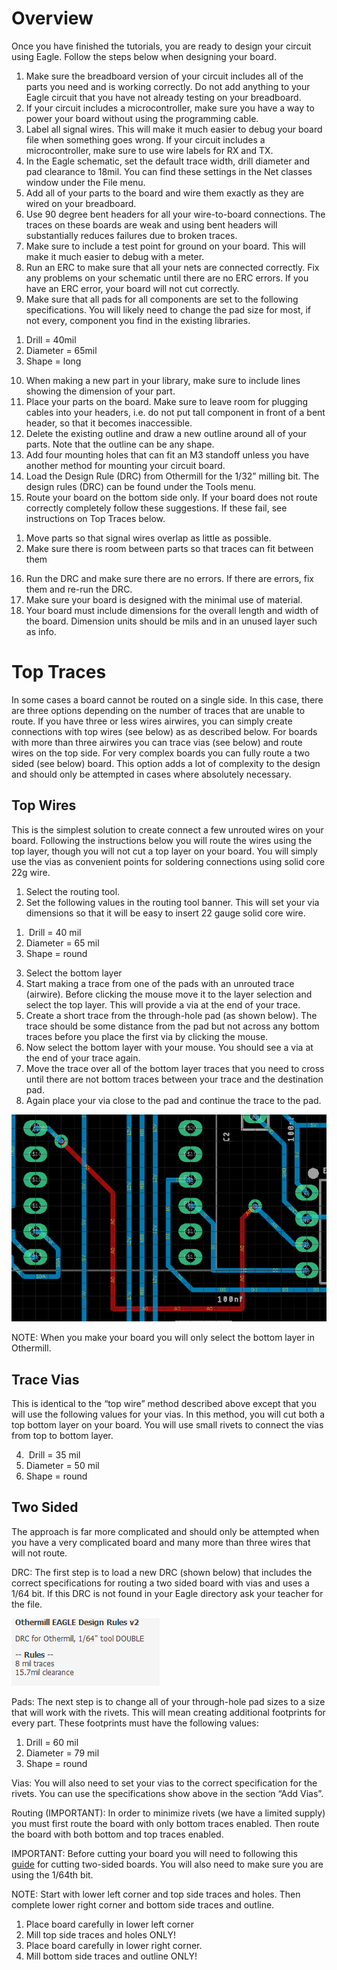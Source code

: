 # Overview

Once you have finished the tutorials, you are ready to design your circuit using Eagle. Follow the steps below when designing your board.

1.  Make sure the breadboard version of your circuit includes all of the parts you need and is working correctly. Do not add anything to your Eagle circuit that you have not already testing on your breadboard.
2.  If your circuit includes a microcontroller, make sure you have a way to power your board without using the programming cable.
3.  Label all signal wires. This will make it much easier to debug your board file when something goes wrong. If your circuit includes a microcontroller, make sure to use wire labels for RX and TX.
4.  In the Eagle schematic, set the default trace width, drill diameter and pad clearance to 18mil. You can find these settings in the Net classes window under the File menu.
5.  Add all of your parts to the board and wire them exactly as they are wired on your breadboard.
6.  Use 90 degree bent headers for all your wire-to-board connections. The traces on these boards are weak and using bent headers will substantially reduces failures due to broken traces.
7.  Make sure to include a test point for ground on your board. This will make it much easier to debug with a meter.
8.  Run an ERC to make sure that all your nets are connected correctly. Fix any problems on your schematic until there are no ERC errors. If you have an ERC error, your board will not cut correctly.
9.  Make sure that all pads for all components are set to the following specifications. You will likely need to change the pad size for most, if not every, component you find in the existing libraries.

<!-- end list -->

1.  Drill = 40mil
2.  Diameter = 65mil
3.  Shape = long

<!-- end list -->

10. When making a new part in your library, make sure to include lines showing the dimension of your part.
11. Place your parts on the board. Make sure to leave room for plugging cables into your headers, i.e. do not put tall component in front of a bent header, so that it becomes inaccessible.
12. Delete the existing outline and draw a new outline around all of your parts. Note that the outline can be any shape.
13. Add four mounting holes that can fit an M3 standoff unless you have another method for mounting your circuit board.
14. Load the Design Rule (DRC) from Othermill for the 1/32” milling bit. The design rules (DRC) can be found under the Tools menu.
15. Route your board on the bottom side only. If your board does not route correctly completely follow these suggestions. If these fail, see instructions on Top Traces below.

<!-- end list -->

1.  Move parts so that signal wires overlap as little as possible.
2.  Make sure there is room between parts so that traces can fit between them

<!-- end list -->

16. Run the DRC and make sure there are no errors. If there are errors, fix them and re-run the DRC.
17. Make sure your board is designed with the minimal use of material.
18. Your board must include dimensions for the overall length and width of the board. Dimension units should be mils and in an unused layer such as info.

# Top Traces

In some cases a board cannot be routed on a single side. In this case, there are three options depending on the number of traces that are unable to route. If you have three or less wires airwires, you can simply create connections with top wires (see below) as as described below. For boards with more than three airwires you can trace vias (see below) and route wires on the top side. For very complex boards you can fully route a two sided (see below) board. This option adds a lot of complexity to the design and should only be attempted in cases where absolutely necessary.

## Top Wires

This is the simplest solution to create connect a few unrouted wires on your board. Following the instructions below you will route the wires using the top layer, though you will not cut a top layer on your board. You will simply use the vias as convenient points for soldering connections using solid core 22g wire.

1.  Select the routing tool.
2.  Set the following values in the routing tool banner. This will set your via dimensions so that it will be easy to insert 22 gauge solid core wire.

<!-- end list -->

1.   Drill = 40 mil
2.  Diameter = 65 mil
3.  Shape = round

<!-- end list -->

3.  Select the bottom layer
4.  Start making a trace from one of the pads with an unrouted trace (airwire). Before clicking the mouse move it to the layer selection and select the top layer. This will provide a via at the end of your trace.
5.  Create a short trace from the through-hole pad (as shown below). The trace should be some distance from the pad but not across any bottom traces before you place the first via by clicking the mouse.
6.  Now select the bottom layer with your mouse. You should see a via at the end of your trace again.
7.  Move the trace over all of the bottom layer traces that you need to cross until there are not bottom traces between your trace and the destination pad.
8.  Again place your via close to the pad and continue the trace to the pad.

![](images/image2.png)

NOTE: When you make your board you will only select the bottom layer in Othermill.

## Trace Vias

This is identical to the “top wire” method described above except that you will use the following values for your vias. In this method, you will cut both a top bottom layer on your board. You will use small rivets to connect the vias from top to bottom layer.

4.   Drill = 35 mil
5.  Diameter = 50 mil
6.  Shape = round

## Two Sided

The approach is far more complicated and should only be attempted when you have a very complicated board and many more than three wires that will not route.

DRC: The first step is to load a new DRC (shown below) that includes the correct specifications for routing a two sided board with vias and uses a 1/64 bit. If this DRC is not found in your Eagle directory ask your teacher for the file.

![](images/image73.png)

Pads: The next step is to change all of your through-hole pad sizes to a size that will work with the rivets. This will mean creating additional footprints for every part. These footprints must have the following values:

1.  Drill = 60 mil
2.  Diameter = 79 mil
3.  Shape = round

Vias: You will also need to set your vias to the correct specification for the rivets. You can use the specifications show above in the section “Add Vias”.

Routing (IMPORTANT): In order to minimize rivets (we have a limited supply) you must first route the board with only bottom traces enabled. Then route the board with both bottom and top traces enabled.

IMPORTANT: Before cutting your board you will need to following this [guide](https://www.google.com/url?q=https://support.bantamtools.com/hc/en-us/articles/115001658814-Double-Sided-Boards&sa=D&ust=1587613174072000) for cutting two-sided boards. You will also need to make sure you are using the 1/64th bit.

NOTE: Start with lower left corner and top side traces and holes. Then complete lower right corner and bottom side traces and outline.

1.  Place board carefully in lower left corner
2.  Mill top side traces and holes ONLY\!
3.  Place board carefully in lower right corner.
4.  Mill bottom side traces and outline ONLY\!
